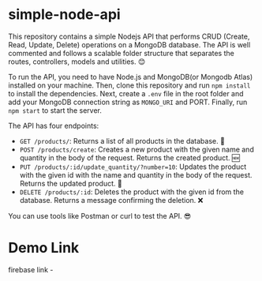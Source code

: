 # simple-node-api

This repository contains a simple Nodejs API that performs CRUD (Create, Read, Update, Delete) operations on a MongoDB database. The API is well commented and follows a scalable folder structure that separates the routes, controllers, models and utilities. 😊

To run the API, you need to have Node.js and MongoDB(or Mongodb Atlas) installed on your machine. Then, clone this repository and run `npm install` to install the dependencies. Next, create a `.env` file in the root folder and add your MongoDB connection string as `MONGO_URI` and PORT. Finally, run `npm start` to start the server.

The API has four endpoints:

- `GET /products/`: Returns a list of all products in the database. 📃
- `POST /products/create`: Creates a new product with the given name and quantity in the body of the request. Returns the created product. 🆕
- `PUT /products/:id/update_quantity/?number=10`: Updates the product with the given id with the name and quantity in the body of the request. Returns the updated      product. 🔄
- `DELETE /products/:id`: Deletes the product with the given id from the database. Returns a message confirming the deletion. ❌

You can use tools like Postman or curl to test the API.  😎

# Demo Link

firebase link - 
